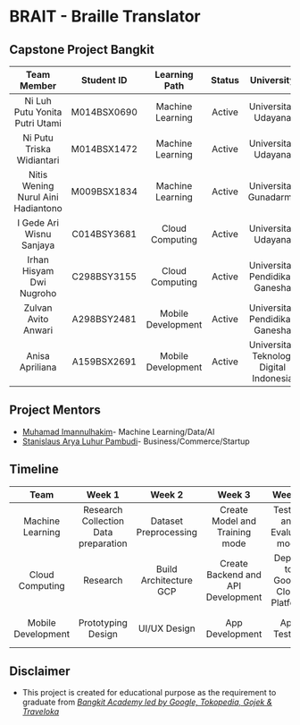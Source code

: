 # BRAIT - Braille Translator


## Capstone Project Bangkit
| Team Member | Student ID | Learning Path | Status | University |
| :----:| :----:| :----:| :----:|:----:|
| Ni Luh Putu Yonita Putri Utami | M014BSX0690 | Machine Learning | Active| Universitas Udayana |
| Ni Putu Triska Widiantari | M014BSX1472 | Machine Learning  | Active | Universitas Udayana |
| Nitis Wening Nurul Aini Hadiantono | M009BSX1834 | Machine Learning  | Active | Universitas Gunadarma |
| I Gede Ari Wisnu Sanjaya | C014BSY3681 | Cloud Computing  | Active | Universitas Udayana |
| Irhan Hisyam Dwi Nugroho | C298BSY3155 | Cloud Computing   | Active| Universitas Pendidikan Ganesha |
| Zulvan Avito Anwari | A298BSY2481 | Mobile Development | Active | Universitas Pendidikan Ganesha |
| Anisa Apriliana | A159BSX2691 | Mobile Development | Active | Universitas Teknologi Digital Indonesia |

## Project Mentors
- [Muhamad Imannulhakim](linkedin.com/in/imannulhakim)- Machine Learning/Data/AI
- [Stanislaus Arya Luhur Pambudi](linkedin.com/in/stanislausarya)- Business/Commerce/Startup

## Timeline
| Team | Week 1 | Week 2 | Week 3 | Week 4 | Week 5 |
| :----:| :----:| :----:| :----:| :----:| :----:|
| Machine Learning | Research Collection Data preparation | Dataset Preprocessing | Create Model and Training mode | Testing and Evaluate mode | Final Testing and Deployment |
| Cloud Computing | Research | Build Architecture GCP | Create Backend and API Development | Deploy to Google Cloud Platform | Final Testing and Deployment |
| Mobile Development | Prototyping Design | UI/UX Design | App Development | App Testing | Final Testing and Deployment |

## Disclaimer
- This project is created for educational purpose as the requirement to graduate from [_Bangkit Academy led by Google, Tokopedia, Gojek & Traveloka_](https://www.linkedin.com/company/bangkit-academy)
